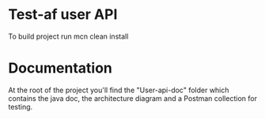 # Test-af user API
To build project run mcn clean install
# Documentation
At the root of the project you'll find the "User-api-doc" folder which contains the java doc, the architecture diagram and a Postman collection for testing.

